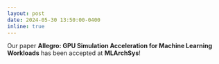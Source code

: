 ```yaml
---
layout: post
date: 2024-05-30 13:50:00-0400
inline: true
---
```


Our paper <strong>Allegro: GPU Simulation Acceleration for Machine Learning Workloads</strong> has been accepted at <strong>MLArchSys</strong>!